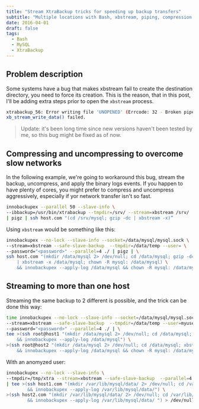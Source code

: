 ```yaml
---
title: "Stream XtraBackup tricks for speeding up backup transfers"
subtitle: "Multiple locations with Bash, xbstream, piping, compression with multi-cores and tee"
date: 2016-04-01
draft: false
tags:
  - Bash
  - MySQL
  - XtraBackup
---
```


## Problem description

Some systems have a bug that makes xbstream fail to create the destination directory, you need to force its creation.
This is the reason, that in this post, I'll be adding extra steps prior to open the `xbstream` process.

```bash
xtrabackup_56: Error writing file 'UNOPENED' (Errcode: 32 - Broken pipe)
xb_stream_write_data() failed.
```

> Update: it's been long time since new versions haven't been tested by me, so this bug might be fixed as of now.

## Compressing and uncompressing to overcome slow networks

In the following example, we're going to workaround this bug, stream the backup, uncompress, and apply the binary logs events.
If you happen to have plenty of cores, you might prefer to compress and uncompress aggressively, especially if yor network transfer
isn't so fast.

```bash
innobackupex --parallel 50 --slave-info \
--ibbackup=/usr/bin/xtrabackup --tmpdir=/srv/ --stream=xbstream /srv/  \
| pigz | ssh host.com "(cd /srv/mysql; gzip -dc | xbstream -x)”
```

Using `xbstream` would be something like this:

```bash
innobackupex --no-lock --slave-info --socket=/data/mysql/mysql.sock \
--stream=xbstream --safe-slave-backup  --tmpdir=/data/temp --user= \
--password="<password>" --parallel=4 ./ | pigz | \
ssh host.com "(mkdir /data/mysql 2> /dev/null; cd /data/mysql; gzip -dc \
    | xbstream -x /data/mysql; chown -R mysql: /data/mysql) \
    && innobackupex --apply-log /data/mysql && chown -R mysql: /data/mysql"
```


## Streaming to more than one host

Streaming the same backup to 2 different is possible, and the trick can be done this way:

```bash
time innobackupex --no-lock --slave-info --socket=/data/mysql/mysql.sock \
--stream=xbstream --safe-slave-backup  --tmpdir=/data/temp --user=myuser \
--password="<password>" --parallel=4 ./ | \
tee >(ssh root@host1 "(mkdir /data/mysql 2> /dev/null; cd /data/mysql; xbstream -x /data/mysql; chown -R mysql: /data/mysql) \
    && innobackupex --apply-log /data/mysql") \
>(ssh root@host2 "(mkdir /data/mysql 2> /dev/null; cd /data/mysql; xbstream -x /data/mysql; chown -R mysql: /data/mysql) \
    && innobackupex --apply-log /data/mysql && chown -R mysql: /data/mysql ") > /dev/null
```

With an anomyzed user:

```bash
innobackupex --no-lock --slave-info \
--tmpdir=/tmp/xtra --stream=xbstream --safe-slave-backup  --parallel=4 ./ \
| tee >(ssh host1.com "(mkdir /var/lib/mysql/data/ 2> /dev/null; cd /var/lib/mysql/data/; xbstream -x /var/lib/mysql/data/ ) \
        && innobackupex --apply-log /var/lib/mysql/data/") \
>(ssh host2.com "(mkdir /var/lib/mysql/data/ 2> /dev/null; cd /var/lib/mysql/data/; xbstream -x /var/lib/mysql/data/ ) \
        && innobackupex --apply-log /var/lib/mysql/data/ ") > /dev/null
```




